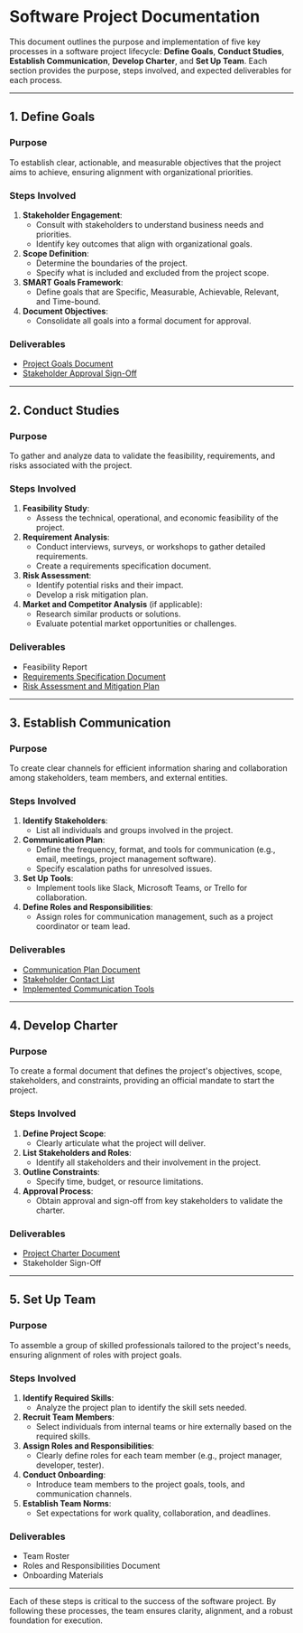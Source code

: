 # Software Project Documentation

This document outlines the purpose and implementation of five key processes in a software project lifecycle: **Define Goals**, **Conduct Studies**, **Establish Communication**, **Develop Charter**, and **Set Up Team**. Each section provides the purpose, steps involved, and expected deliverables for each process.

---

## 1. Define Goals

### Purpose
To establish clear, actionable, and measurable objectives that the project aims to achieve, ensuring alignment with organizational priorities.

### Steps Involved
1. **Stakeholder Engagement**:
   - Consult with stakeholders to understand business needs and priorities.
   - Identify key outcomes that align with organizational goals.
2. **Scope Definition**:
   - Determine the boundaries of the project.
   - Specify what is included and excluded from the project scope.
3. **SMART Goals Framework**:
   - Define goals that are Specific, Measurable, Achievable, Relevant, and Time-bound.
4. **Document Objectives**:
   - Consolidate all goals into a formal document for approval.

### Deliverables
- [Project Goals Document](/template/Project%20Goals%20Document.md)
- [Stakeholder Approval Sign-Off](/template/Stakeholder%20Approval%20Sign-Off.md)

---

## 2. Conduct Studies

### Purpose
To gather and analyze data to validate the feasibility, requirements, and risks associated with the project.

### Steps Involved
1. **Feasibility Study**:
   - Assess the technical, operational, and economic feasibility of the project.
2. **Requirement Analysis**:
   - Conduct interviews, surveys, or workshops to gather detailed requirements.
   - Create a requirements specification document.
3. **Risk Assessment**:
   - Identify potential risks and their impact.
   - Develop a risk mitigation plan.
4. **Market and Competitor Analysis** (if applicable):
   - Research similar products or solutions.
   - Evaluate potential market opportunities or challenges.

### Deliverables
- Feasibility Report
- [Requirements Specification Document](/template/Requirements%20Specification%20Document%20.md)
- [Risk Assessment and Mitigation Plan](/template/Risk%20Assessment%20and%20Mitigation%20Plan.md)

---

## 3. Establish Communication

### Purpose
To create clear channels for efficient information sharing and collaboration among stakeholders, team members, and external entities.

### Steps Involved
1. **Identify Stakeholders**:
   - List all individuals and groups involved in the project.
2. **Communication Plan**:
   - Define the frequency, format, and tools for communication (e.g., email, meetings, project management software).
   - Specify escalation paths for unresolved issues.
3. **Set Up Tools**:
   - Implement tools like Slack, Microsoft Teams, or Trello for collaboration.
4. **Define Roles and Responsibilities**:
   - Assign roles for communication management, such as a project coordinator or team lead.

### Deliverables
- [Communication Plan Document](/template/Communication%20Plan%20Document.md)
- [Stakeholder Contact List](template/Stakeholder%20Contact%20List.md)
- [Implemented Communication Tools](/template/Implemented%20Communication%20Tools.md)

---

## 4. Develop Charter

### Purpose
To create a formal document that defines the project's objectives, scope, stakeholders, and constraints, providing an official mandate to start the project.

### Steps Involved
1. **Define Project Scope**:
   - Clearly articulate what the project will deliver.
2. **List Stakeholders and Roles**:
   - Identify all stakeholders and their involvement in the project.
3. **Outline Constraints**:
   - Specify time, budget, or resource limitations.
4. **Approval Process**:
   - Obtain approval and sign-off from key stakeholders to validate the charter.

### Deliverables
- [Project Charter Document](/template/Project%20Charter.md)
- Stakeholder Sign-Off

---

## 5. Set Up Team

### Purpose
To assemble a group of skilled professionals tailored to the project's needs, ensuring alignment of roles with project goals.

### Steps Involved
1. **Identify Required Skills**:
   - Analyze the project plan to identify the skill sets needed.
2. **Recruit Team Members**:
   - Select individuals from internal teams or hire externally based on the required skills.
3. **Assign Roles and Responsibilities**:
   - Clearly define roles for each team member (e.g., project manager, developer, tester).
4. **Conduct Onboarding**:
   - Introduce team members to the project goals, tools, and communication channels.
5. **Establish Team Norms**:
   - Set expectations for work quality, collaboration, and deadlines.

### Deliverables
- Team Roster
- Roles and Responsibilities Document
- Onboarding Materials

---

Each of these steps is critical to the success of the software project. By following these processes, the team ensures clarity, alignment, and a robust foundation for execution.
